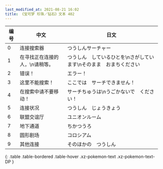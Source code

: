 ```yaml
---
last_modified_at: 2021-08-21 16:02
title: 《宝可梦 珍珠／钻石》文本 402
---
```

| 编号 | 中文 | 日文 |
| ---- | ---- | ---- |
| 0 | 连接搜索器 | つうしんサーチャー |
| 1 | 在寻找正在连接的人，\n请稍等。 | つうしん　しているひとを\nさがしています\nそのまま　おまちください |
| 2 | 错误！ | エラー！ |
| 3 | 这里不能搜索！ | ここでは　サーチできません！ |
| 4 | 在搜索中请不要移动！ | サーチちゅうは\nうごかないで　ください！ |
| 5 | 连接状况 | つうしん　じょうきょう |
| 6 | 联盟交谊厅 | ユニオンルーム |
| 7 | 地下通道 | ちかつうろ |
| 8 | 圆形剧场 | コロシアム |
| 9 | 其他连接 | そのほかの　つうしん |
{: .table .table-bordered .table-hover .xz-pokemon-text .xz-pokemon-text-DP }